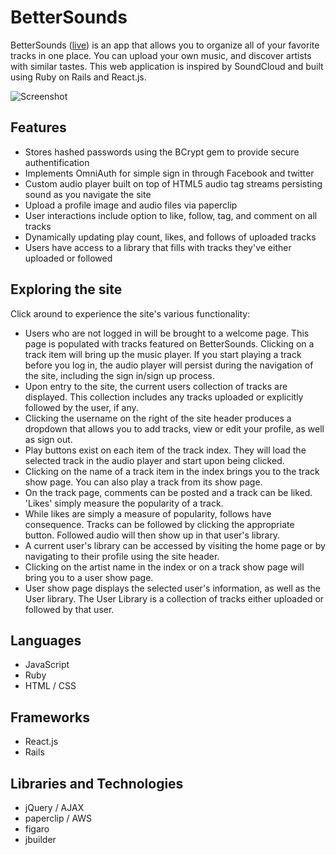 # BetterSounds

BetterSounds ([live](http://www.better-sounds.com)) is an app that allows you to
organize all of your favorite tracks in one place. You can upload your own music,
and discover artists with similar tastes.  This web application is inspired by
SoundCloud and built using Ruby on Rails and React.js.

![Screenshot](/app/assets/images/Screenshot.png)

## Features

- Stores hashed passwords using the BCrypt gem to provide secure authentification
- Implements OmniAuth for simple sign in through Facebook and twitter
- Custom audio player built on top of HTML5 audio tag streams persisting sound as you navigate the site
- Upload a profile image and audio files via paperclip
- User interactions include option to like, follow, tag, and comment on all tracks
- Dynamically updating play count, likes, and follows of uploaded tracks
- Users have access to a library that fills with tracks they've either uploaded or
followed


## Exploring the site

Click around to experience the site's various functionality:

- Users who are not logged in will be brought to a welcome page. This page is populated with tracks featured on BetterSounds. Clicking on a track item will bring up the music player. If you start playing a track before you log in, the audio player will persist during the navigation of the site, including the sign in/sign up process.
- Upon entry to the site, the current users collection of tracks are displayed. This collection includes any tracks uploaded or explicitly followed by the user, if any.
- Clicking the username on the right of the site header produces a dropdown that allows you to add tracks, view or edit your profile, as well as sign out.
- Play buttons exist on each item of the track index. They will load the selected track in the audio player and start upon being clicked.
- Clicking on the name of a track item in the index brings you to the track show page. You can also play a track from its show page.
- On the track page, comments can be posted and a track can be liked. 'Likes' simply measure the popularity of a track.
- While likes are simply a measure of popularity, follows have consequence. Tracks can be followed by clicking the appropriate button. Followed audio will then show up in that user's library.
- A current user's library can be accessed by visiting the home page or by navigating to their profile using the site header.
- Clicking on the artist name in the index or on a track show page will
bring you to a user show page.
- User show page displays the selected user's information, as well as the User
library. The User Library is a collection of tracks either uploaded or followed
by that user.


## Languages
- JavaScript
- Ruby
- HTML / CSS

## Frameworks
- React.js
- Rails

## Libraries and Technologies
- jQuery / AJAX
- paperclip / AWS
- figaro
- jbuilder
